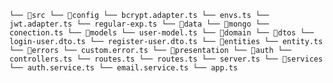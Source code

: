 ``` └── 📁src └── 📁config └── bcrypt.adapter.ts └── envs.ts └── jwt.adapter.ts └── regular-exp.ts └── 📁data └── 📁mongo └── conection.ts └── 📁models └── user-model.ts └── 📁domain └── 📁dtos └── login-user.dto.ts └── register-user.dto.ts └── 📁entities └── entity.ts └── 📁errors └── custom.error.ts └── 📁presentation └── 📁auth └── controllers.ts └── routes.ts └── routes.ts └── server.ts └── 📁services └── auth.service.ts └── email.service.ts └── app.ts ```
